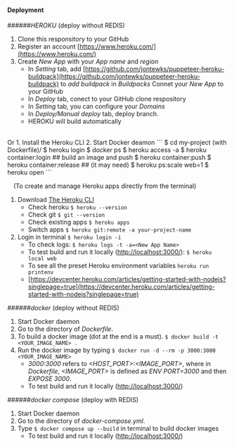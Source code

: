 #### Deployment  <br/>
######*HEROKU*   (deploy without REDIS) <br/>
1. Clone this responsitory to your GitHub
2. Register an account [https://www.heroku.com/](https://www.heroku.com/) <br/>
3. Create *New App* with your *App name* and *region*
    - In *Setting* tab, add [https://github.com/jontewks/puppeteer-heroku-buildpack](https://github.com/jontewks/puppeteer-heroku-buildpack) to *add buildpack* in *Buildpacks*
    Connet your *New App* to your GitHub
    - In *Deploy* tab, conect to your GitHub clone respository
    - In *Setting* tab, you can configure your *Domains*
    - In *Deploy/Manual deploy* tab, deploy branch.
    - HEROKU will build automatically
<br/>
Or
1. Install the Heroku CLI
2. Start Docker deamon
```
$ cd my-project (with Dockerfile)/
$ heroku login
$ docker ps
$ heroku access -a <app-name>
$ heroku container:login
## build an image and push
$ heroku container:push <process-type>
$ heroku container:release <process-type>
## (it may need)
$ heroku ps:scale web=1
$ heroku open
```


&emsp;(To create and manage Heroku apps directly from the terminal) <br/>
1. Download [The Heroku CLI](https://devcenter.heroku.com/articles/heroku-cli) 
    - Check heroku 
    `$ heroku --version`
    - Check git 
    `$ git --version`
    - Check existing apps 
    `$ heroku apps `
    - Switch apps
    `$ heroku git:remote -a your-project-name `
2. Login in terminal `$ heroku login -i`
    - To check logs: 
    ```$ heroku logs -t -a=<New App Name>```
    - To test build and run it locally ([http://localhost:3000/](http://localhost:3000/)): 
    ```$ heroku local web```
    - To see all the preset Heroku environment variables
    ```heroku run printenv```
    - [https://devcenter.heroku.com/articles/getting-started-with-nodejs?singlepage=true](https://devcenter.heroku.com/articles/getting-started-with-nodejs?singlepage=true)


######*docker*   (deploy without REDIS) <br/>
1. Start Docker daemon
2. Go to the directory of *Dockerfile*.
3. To build a docker image (dot at the end is a must).
`$ docker build -t <YOUR_IMAGE_NAME> .`
4. Run the docker image by typing 
`$ docker run -d --rm -p 3000:3000  <YOUR_IMAGE_NAME>`
    - *3000:3000* refers to *<HOST_PORT>:<IMAGE_PORT>*, where in *Dockerfile*, *<IMAGE_PORT>* is defined as *ENV PORT=3000* and then *EXPOSE 3000*.
    - To test build and run it locally ([http://localhost:3000/](http://localhost:3000/))

######*docker compose*   (deploy with REDIS) <br/>
1. Start Docker daemon
2. Go to the directory of *docker-compose.yml*.
3. Type `$ docker compose up --build` in terminal to build docker images
    - To test build and run it locally ([http://localhost:3000/](http://localhost:3000/))